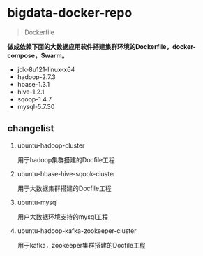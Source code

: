 # bigdata-docker-repo

>  Dockerfile

**做成依赖下面的大数据应用软件搭建集群环境的Dockerfile，docker-compose，Swarm。**

- jdk-8u121-linux-x64
- hadoop-2.7.3
- hbase-1.3.1
- hive-1.2.1
- sqoop-1.4.7
- mysql-5.7.30



## changelist

1. ubuntu-hadoop-cluster

   用于hadoop集群搭建的Docfile工程

2. ubuntu-hbase-hive-sqook-cluster

   用于大数据集群搭建的Docfile工程

3. ubuntu-mysql

   用户大数据环境支持的mysql工程
   
4. ubuntu-hadoop-kafka-zookeeper-cluster

   用于kafka，zookeeper集群搭建的Docfile工程